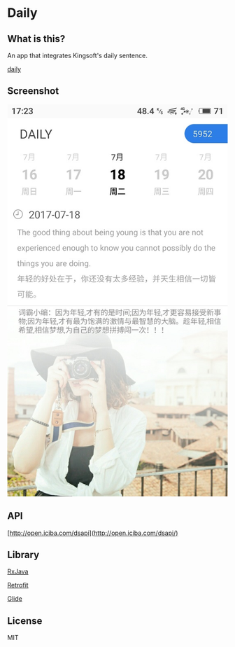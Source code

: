 # Daily

## What is this?

An app that integrates Kingsoft's daily sentence.

[daily](https://fir.im/dailyOne)

## Screenshot
![Screenshot](https://github.com/Wiolem/Daily/blob/master/pic/74947973.jpg)

## API

[http://open.iciba.com/dsapi](http://open.iciba.com/dsapi/)

## Library

[RxJava](https://github.com/ReactiveX/RxJava)

[Retrofit](https://github.com/square/retrofit)

[Glide](https://github.com/bumptech/glide)

## License

MIT